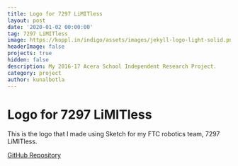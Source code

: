 ```yaml
---
title: Logo for 7297 LiMITless
layout: post
date: '2020-01-02 00:00:00'
tag: 7297 LiMITless
image: https://koppl.in/indigo/assets/images/jekyll-logo-light-solid.png
headerImage: false
projects: true
hidden: false
description: My 2016-17 Acera School Independent Research Project.
category: project
author: kunalbotla
---
```


# Logo for 7297 LiMITless
This is the logo that I made using Sketch for my FTC robotics team, 7297 LiMITless.

[GitHub Repository](https://github.com/kunalbotla/7927LimitlessLogo)
